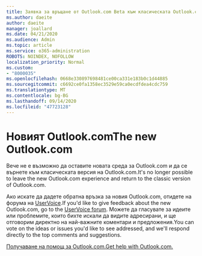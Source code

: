 ```yaml
---
title: Заявка за връщане от Outlook.com Beta към класическата Outlook.com
ms.author: daeite
author: daeite
manager: joallard
ms.date: 04/21/2020
ms.audience: Admin
ms.topic: article
ms.service: o365-administration
ROBOTS: NOINDEX, NOFOLLOW
localization_priority: Normal
ms.custom:
- "8000035"
ms.openlocfilehash: 0668e330897698481ce00ca331e183b0c1d44885
ms.sourcegitcommit: c6692ce0fa1358ec3529e59ca0ecdfdea4cdc759
ms.translationtype: MT
ms.contentlocale: bg-BG
ms.lasthandoff: 09/14/2020
ms.locfileid: "47723128"
---
```

# <a name="the-new-outlookcom"></a><span data-ttu-id="5dde3-102">Новият Outlook.com</span><span class="sxs-lookup"><span data-stu-id="5dde3-102">The new Outlook.com</span></span>

<span data-ttu-id="5dde3-103">Вече не е възможно да оставите новата среда за Outlook.com и да се върнете към класическата версия на Outlook.com.</span><span class="sxs-lookup"><span data-stu-id="5dde3-103">It's no longer possible to leave the new Outlook.com experience and return to the classic version of Outlook.com.</span></span>

<span data-ttu-id="5dde3-104">Ако искате да дадете обратна връзка за новия Outlook.com, отидете на форума на [UserVoice](https://go.microsoft.com/fwlink/p/?linkid=851599).</span><span class="sxs-lookup"><span data-stu-id="5dde3-104">If you'd like to give feedback about the new Outlook.com, go to the [UserVoice forum](https://go.microsoft.com/fwlink/p/?linkid=851599).</span></span> <span data-ttu-id="5dde3-105">Можете да гласувате за идеите или проблемите, които бихте искали да видите адресирани, и ще отговорим директно на най-важните коментари и предложения.</span><span class="sxs-lookup"><span data-stu-id="5dde3-105">You can vote on the ideas or issues you'd like to see addressed, and we'll respond directly to the top comments and suggestions.</span></span>

[<span data-ttu-id="5dde3-106">Получаване на помощ за Outlook.com.</span><span class="sxs-lookup"><span data-stu-id="5dde3-106">Get help with Outlook.com.</span></span>](https://support.office.com/article/40676ad0-c831-45ac-a023-5be633be798d?wt.mc_id=Office_Outlook_com_Alchemy)